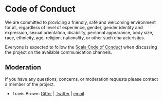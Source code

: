 # Code of Conduct

We are committed to providing a friendly, safe and welcoming environment for all, regardless of level of experience, gender, gender identity and expression, sexual orientation, disability, personal appearance, body size, race, ethnicity, age, religion, nationality, or other such characteristics.

Everyone is expected to follow the [Scala Code of Conduct] when discussing the project on the available communication channels.

## Moderation

If you have any questions, concerns, or moderation requests please contact a member of the project.

- Travis Brown: [Gitter](https://gitter.im/travisbrown) | [Twitter](https://twitter.com/travisbrown) | [email](mailto:travisrobertbrown@gmail.com)

[Scala Code of Conduct]: https://typelevel.org/code-of-conduct.html